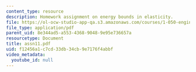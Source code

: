 ```yaml
---
content_type: resource
description: Homework assignment on energy bounds in elasticity.
file: https://ol-ocw-studio-app-qa.s3.amazonaws.com/courses/1-050-engineering-mechanics-i-fall-2007/f12456a1c7cd33db34cb9e7176f4abbf_assn11.pdf
file_type: application/pdf
parent_uid: 8e344ad5-a553-4368-9048-9e95e736657a
resourcetype: Document
title: assn11.pdf
uid: f12456a1-c7cd-33db-34cb-9e7176f4abbf
video_metadata:
  youtube_id: null
---
```


